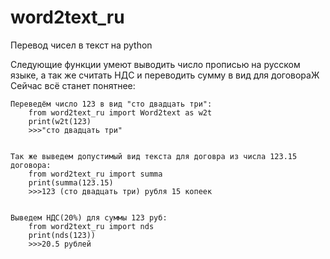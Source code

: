 # word2text_ru
Перевод чисел в текст на python

Следующие функции умеют выводить число прописью на русском языке, а так же считать НДС и переводить сумму в вид для договораЖ
Сейчас всё станет понятнее:

    Переведём число 123 в вид "сто двадцать три":
        from word2text_ru import Word2text as w2t
        print(w2t(123)
        >>>"сто двадцать три"


    Так же выведем допустимый вид текста для договра из числа 123.15 договора:
        from word2text_ru import summa
        print(summa(123.15)
        >>>123 (сто двадцать три) рубля 15 копеек


    Выведем НДС(20%) для суммы 123 руб:
        from word2text_ru import nds
        print(nds(123))
        >>>20.5 рублей
